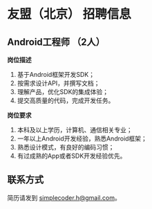 # 友盟（北京） 招聘信息

## Android工程师 （2人）

**岗位描述**

1. 基于Android框架开发SDK；
2. 按需求设计API，并撰写文档；
3. 理解产品，优化SDK的集成体验；
4. 提交高质量的代码，完成开发任务。


**岗位要求**

1. 本科及以上学历，计算机、通信相关专业；
2. 一年以上Android开发经验，熟悉Android框架；
3. 熟悉设计模式，有良好的编码习惯；
4. 有过成熟的App或者SDK开发经验优先。


## 联系方式

简历请发到 [simplecoder.h@gmail.com](mailto:simplecoder.h@gmail.com)。
